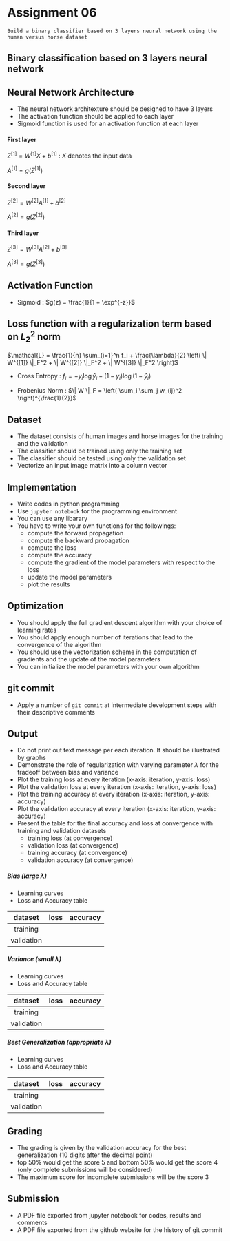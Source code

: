 # Assignment 06

```
Build a binary classifier based on 3 layers neural network using the human versus horse dataset 
```

## Binary classification based on 3 layers neural network

## Neural Network Architecture

- The neural network architexture should be designed to have 3 layers
- The activation function should be applied to each layer
- Sigmoid function is used for an activation function at each layer

#### First layer

$`Z^{[1]} = W^{[1]} X + b^{[1]}`$ : $`X`$ denotes the input data

$`A^{[1]} = g(Z^{[1]})`$

#### Second layer

$`Z^{[2]} = W^{[2]} A^{[1]} + b^{[2]}`$

$`A^{[2]} = g(Z^{[2]})`$

#### Third layer

$`Z^{[3]} = W^{[3]} A^{[2]} + b^{[3]}`$

$`A^{[3]} = g(Z^{[3]})`$

## Activation Function

- Sigmoid : 
    $`g(z) = \frac{1}{1 + \exp^{-z}}`$

## Loss function with a regularization term based on $`L_2^2`$ norm

$`\mathcal{L} = \frac{1}{n} \sum_{i=1}^n f_i + \frac{\lambda}{2} \left( \| W^{[1]} \|_F^2 + \| W^{[2]} \|_F^2 + \| W^{[3]} \|_F^2 \right)`$

- Cross Entropy : 
    $`f_i = - y_i \log \hat{y}_i - (1 - y_i) \log (1 - \hat{y}_i) `$

- Frobenius Norm : 
    $`\| W \|_F = \left( \sum_i \sum_j w_{ij}^2 \right)^{\frac{1}{2}}`$

## Dataset

- The dataset consists of human images and horse images for the training and the validation
- The classifier should be trained using only the training set
- The classifier should be tested using only the validation set
- Vectorize an input image matrix into a column vector

## Implementation

- Write codes in python programming
- Use ```jupyter notebook``` for the programming environment
- You can use any libarary
- You have to write your own functions for the followings:
    - compute the forward propagation
    - compute the backward propagation
    - compute the loss
    - compute the accuracy
    - compute the gradient of the model parameters with respect to the loss
    - update the model parameters
    - plot the results

## Optimization

- You should apply the full gradient descent algorithm with your choice of learning rates
- You should apply enough number of iterations that lead to the convergence of the algorithm
- You should use the vectorization scheme in the computation of gradients and the update of the model parameters
- You can initialize the model parameters with your own algorithm

## git commit

- Apply a number of ```git commit``` at intermediate development steps with their descriptive comments 

## Output

- Do not print out text message per each iteration. It should be illustrated by graphs
- Demonstrate the role of regularization with varying parameter $`\lambda`$ for the tradeoff between bias and variance
- Plot the training loss at every iteration (x-axis: iteration, y-axis: loss)
- Plot the validation loss at every iteration (x-axis: iteration, y-axis: loss)
- Plot the training accuracy at every iteration (x-axis: iteration, y-axis: accuracy)
- Plot the validation accuracy at every iteration (x-axis: iteration, y-axis: accuracy)
- Present the table for the final accuracy and loss at convergence with training and validation datasets
    - training loss (at convergence)
    - validation loss (at convergence)
    - training accuracy (at convergence)
    - validation accuracy (at convergence)

##### Bias (large $`\lambda`$)

- Learning curves
- Loss and Accuracy table 

| dataset    | loss       | accuracy   | 
|:----------:|:----------:|:----------:|
| training   |            |            |
| validation |            |            |

##### Variance (small $`\lambda`$)

- Learning curves
- Loss and Accuracy table 

| dataset    | loss       | accuracy   | 
|:----------:|:----------:|:----------:|
| training   |            |            |
| validation |            |            |

##### Best Generalization (appropriate $`\lambda`$)

- Learning curves
- Loss and Accuracy table 

| dataset    | loss       | accuracy   | 
|:----------:|:----------:|:----------:|
| training   |            |            |
| validation |            |            |

## Grading

- The grading is given by the validation accuracy for the best generalization (10 digits after the decimal point)
- top 50% would get the score 5 and bottom 50% would get the score 4 (only complete submissions will be considered)
- The maximum score for incomplete submissions will be the score 3

## Submission

- A PDF file exported from jupyter notebook for codes, results and comments
- A PDF file exported from the github website for the history of git commit

